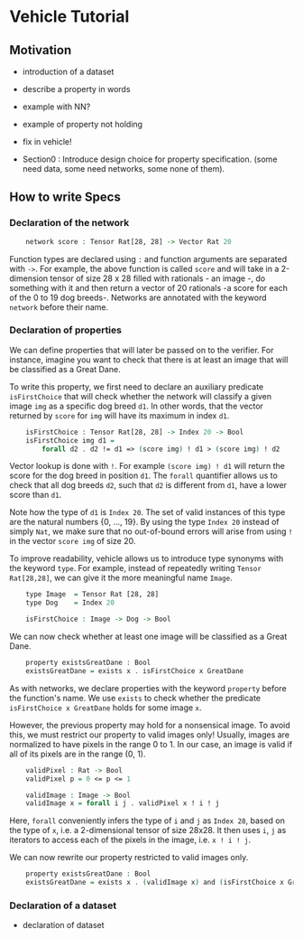 
# Vehicle Tutorial 

## Motivation
- introduction of a dataset
- describe a property in words
- example with NN?
- example of property not holding 
- fix in vehicle!

- Section0 : Introduce design choice for property specification. (some need data, some need networks, some none of them).

## How to write Specs

### Declaration of the network

```agda
    network score : Tensor Rat[28, 28] -> Vector Rat 20
```

Function types are declared using `:` and function arguments are separated with `->`. 
For example, the above function is called `score` and will take in a 2-dimension tensor of size 28 x 28
filled with rationals - an image -, do something with it and then return a vector of 20 rationals -a score for each of the 0 to 19 dog breeds-.
Networks are annotated with the keyword `network` before their name. 

### Declaration of properties

We can define properties that will later be passed on to the verifier. 
For instance, imagine you want to check that there is at least an image that will be classified as a Great Dane.

To write this property, we first need to declare an auxiliary predicate `isFirstChoice` that will 
check whether the network will classify a given image `img` as a specific dog breed `d1`. In other words, that the 
vector returned by `score` for `img` will have its maximum in index `d1`.

```agda
    isFirstChoice : Tensor Rat[28, 28] -> Index 20 -> Bool
    isFirstChoice img d1 =
        forall d2 . d2 != d1 => (score img) ! d1 > (score img) ! d2
```
Vector lookup is done with `!`. For example `(score img) ! d1` will return the score for the dog breed in position `d1`. 
The `forall` quantifier allows us to check that all dog breeds `d2`, such that `d2` is different from `d1`, have a lower score than `d1`. 

Note how the type of `d1` is `Index 20`. The set of valid instances of this type are the natural numbers {0, ..., 19}.
By using the type `Index 20` instead of simply `Nat`, we make sure that no out-of-bound errors will arise from using `!` 
in the vector `score img` of size 20.

To improve readability, vehicle allows us to introduce type synonyms with the keyword `type`. For example, 
instead of repeatedly writing `Tensor Rat[28,28]`, we can give it the more meaningful name `Image`. 

```agda
    type Image  = Tensor Rat [28, 28]
    type Dog    = Index 20

    isFirstChoice : Image -> Dog -> Bool
``` 

We can now check whether at least one image will be classified as a Great Dane. 

```agda
    property existsGreatDane : Bool
    existsGreatDane = exists x . isFirstChoice x GreatDane
```
As with networks, we declare properties with the keyword `property` before the function's name. 
We use `exists` to check whether the predicate `isFirstChoice x GreatDane` holds for some image `x`.

However, the previous property may hold for a nonsensical image. To avoid this, we must 
restrict our property to valid images only!
Usually, images are normalized to have pixels in the range 0 to 1. In our case, an image is valid if all of its pixels 
are in the range (0, 1).

```agda
    validPixel : Rat -> Bool
    validPixel p = 0 <= p <= 1

    validImage : Image -> Bool
    validImage x = forall i j . validPixel x ! i ! j
```
Here, `forall` conveniently infers the type of `i` and `j` as `Index 28`, based on the type of `x`, i.e. a 2-dimensional tensor of size 28x28. It then uses `i`, `j` as iterators to access each of the pixels in the image, i.e. `x ! i ! j`.

We can now rewrite our property restricted to valid images only.

```agda
    property existsGreatDane : Bool
    existsGreatDane = exists x . (validImage x) and (isFirstChoice x GreatDane)
``` 
    
### Declaration of a dataset

- declaration of dataset
    







